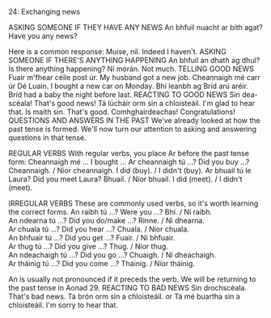 24: Exchanging news

ASKING SOMEONE IF THEY HAVE ANY NEWS
An bhfuil nuacht ar bith agat? Have you any news?

Here is a common response:
Muise, níl. Indeed I haven't.
ASKING SOMEONE IF THERE'S ANYTHING HAPPENING
An bhfuil an dhath ag dhul? Is there anything happening?
Ní mórán. Not much.
TELLING GOOD NEWS
Fuair m'fhear céile post úr. My husband got a new job.
Cheannaigh mé carr úr Dé Luain. I bought a new car on Monday.
Bhí leanbh ag Bríd arú aréir. Bríd had a baby the night before last.
REACTING TO GOOD NEWS
Sin dea-scéala! That's good news!
Tá lúcháir orm sin a chloisteáil. I'm glad to hear that.
Is maith sin. That's good.
Comhghairdeachas! Congratulations!
QUESTIONS AND ANSWERS IN THE PAST
We've already looked at how the past tense is formed. We'll now turn our attention to asking and answering questions in that tense.

REGULAR VERBS
With regular verbs, you place Ar before the past tense form:
Cheannaigh mé ...	I bought ...
Ar cheannaigh tú ...?	Did you buy ...?
Cheannaigh. / Níor cheannaigh.	I did (buy). / I didn't (buy).
Ar bhuail tú le Laura?	Did you meet Laura?
Bhuail. / Níor bhuail.	I did (meet). / I didn't (meet).

IRREGULAR VERBS
These are commonly used verbs, so it's worth learning the correct forms.
An raibh tú ...?	Were you ...?
Bhí. / Ní raibh.	
An ndearna tú ...?	Did you do/make ...?
Rinne. / Ní dhearna.	
Ar chuala tú ...?	Did you hear ...?
Chuala. / Níor chuala.	
An bhfuair tú ...?	Did you get ...?
Fuair. / Ní bhfuair.	
Ar thug tú ...?	Did you give ...?
Thug. / Níor thug.	
An ndeachaigh tú ...?	Did you go ...?
Chuaigh. / Ní dheachaigh.	
Ar tháinig tú ...?	Did you come ...?
Tháinig. / Níor tháinig.	

An is usually not pronounced if it preceds the verb. We will be returning to the past tense in Aonad 29.
REACTING TO BAD NEWS
Sin drochscéala. That's bad news.
Tá brón orm sin a chloisteáil.
or
Tá mé buartha sin a chloisteáil. I'm sorry to hear that.